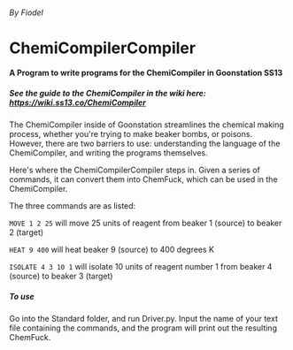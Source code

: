 ###### By Fiodel

# ChemiCompilerCompiler

#### A Program to write programs for the ChemiCompiler in Goonstation SS13

##### See the guide to the ChemiCompiler in the wiki here: https://wiki.ss13.co/ChemiCompiler

The ChemiCompiler inside of Goonstation streamlines the chemical making process, whether
you're trying to make beaker bombs, or poisons. However, there are two barriers to use: understanding the language of the ChemiCompiler,
and writing the programs themselves.

Here's where the ChemiCompilerCompiler steps in. Given a series of commands, it can convert them into ChemFuck,
which can be used in the ChemiCompiler.

The three commands are as listed: 

`MOVE 1 2 25` will move 25 units of reagent from beaker 1 (source) to beaker 2 (target)

`HEAT 9 400` will heat beaker 9 (source) to 400 degrees K

`ISOLATE 4 3 10 1` will isolate 10 units of reagent number 1 from beaker 4 (source) to beaker 3 (target)

##### To use

Go into the Standard folder, and run Driver.py. Input the name of your text file containing the commands, and the program will
print out the resulting ChemFuck.

